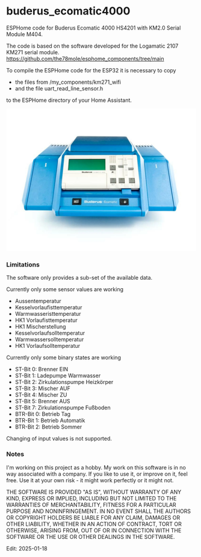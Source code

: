 # buderus_ecomatic4000
ESPHome code for Buderus Ecomatic 4000 HS4201 with KM2.0 Serial Module M404.

The code is based on the software developed for the Logamatic 2107 KM271 serial module.
https://github.com/the78mole/esphome_components/tree/main

To compile the ESPHome code for the ESP32 it is necessary to copy
- the files from /my_components/km271_wifi
- and the file uart_read_line_sensor.h 

to the ESPHome directory of your Home Assistant.

<img src="https://github.com/GernotAlthammer/buderus_ecomatic4000/blob/main/Pictures/hs4201.jpg">

<h3 tabindex="-1" class="heading-element" dir="auto">Limitations</h3>
The software only provides a sub-set of the available data.

Currently only some sensor values are working
- Aussentemperatur
- Kesselvorlaufisttemperatur
- Warmwasseristtemperatur
- HK1 Vorlaufisttemperatur
- HK1 Mischerstellung
- Kesselvorlaufsolltemperatur
- Warmwassersolltemperatur
- HK1 Vorlaufsolltemperatur

Currently only some binary states are working
- ST-Bit 0: Brenner EIN
- ST-Bit 1: Ladepumpe Warmwasser
- ST-Bit 2: Zirkulationspumpe Heizkörper
- ST-Bit 3: Mischer AUF
- ST-Bit 4: Mischer ZU
- ST-Bit 5: Brenner AUS
- ST-Bit 7: Zirkulationspumpe Fußboden
- BTR-Bit 0: Betrieb Tag
- BTR-Bit 1: Betrieb Automatik
- BTR-Bit 2: Betrieb Sommer

Changing of input values is not supported.

<h3 tabindex="-1" class="heading-element" dir="auto">Notes</h3>
I'm working on this project as a hobby. My work on this software is in no way associated with a company. If you like to use it, or improve on it, feel free. Use it at your own risk - it might work perfectly or it might not.


THE SOFTWARE IS PROVIDED "AS IS", WITHOUT WARRANTY OF ANY KIND, EXPRESS OR IMPLIED, INCLUDING BUT NOT LIMITED TO THE WARRANTIES OF MERCHANTABILITY, FITNESS FOR A PARTICULAR PURPOSE AND NONINFRINGEMENT. IN NO EVENT SHALL THE AUTHORS OR COPYRIGHT HOLDERS BE LIABLE FOR ANY CLAIM, DAMAGES OR OTHER LIABILITY, WHETHER IN AN ACTION OF CONTRACT, TORT OR OTHERWISE, ARISING FROM, OUT OF OR IN CONNECTION WITH THE SOFTWARE OR THE USE OR OTHER DEALINGS IN THE SOFTWARE.


Edit: 2025-01-18

